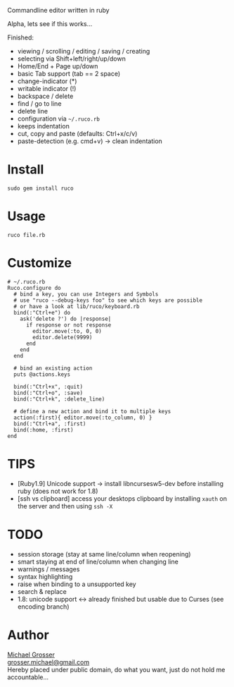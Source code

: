 Commandline editor written in ruby

Alpha, lets see if this works...

Finished:

 - viewing / scrolling / editing / saving / creating
 - selecting via Shift+left/right/up/down
 - Home/End + Page up/down
 - basic Tab support (tab == 2 space)
 - change-indicator (*)
 - writable indicator (!)
 - backspace / delete
 - find / go to line
 - delete line
 - configuration via `~/.ruco.rb`
 - keeps indentation
 - cut, copy and paste (defaults: Ctrl+x/c/v)
 - paste-detection (e.g. cmd+v) -> clean indentation

Install
=======
    sudo gem install ruco

Usage
=====
    ruco file.rb

Customize
=========

    # ~/.ruco.rb
    Ruco.configure do
      # bind a key, you can use Integers and Symbols
      # use "ruco --debug-keys foo" to see which keys are possible
      # or have a look at lib/ruco/keyboard.rb
      bind(:"Ctrl+e") do
        ask('delete ?') do |response|
          if response or not response
            editor.move(:to, 0, 0)
            editor.delete(9999)
          end
        end
      end

      # bind an existing action
      puts @actions.keys

      bind(:"Ctrl+x", :quit)
      bind(:"Ctrl+o", :save)
      bind(:"Ctrl+k", :delete_line)

      # define a new action and bind it to multiple keys
      action(:first){ editor.move(:to_column, 0) }
      bind(:"Ctrl+a", :first)
      bind(:home, :first)
    end

TIPS
====
 - [Ruby1.9] Unicode support -> install libncursesw5-dev before installing ruby (does not work for 1.8)
 - [ssh vs clipboard] access your desktops clipboard by installing `xauth` on the server and then using `ssh -X`

TODO
=====
 - session storage (stay at same line/column when reopening)
 - smart staying at end of line/column when changing line
 - warnings / messages
 - syntax highlighting
 - raise when binding to a unsupported key
 - search & replace
 - 1.8: unicode support <-> already finished but usable due to Curses (see encoding branch)

Author
======
[Michael Grosser](http://grosser.it)  
grosser.michael@gmail.com  
Hereby placed under public domain, do what you want, just do not hold me accountable...
